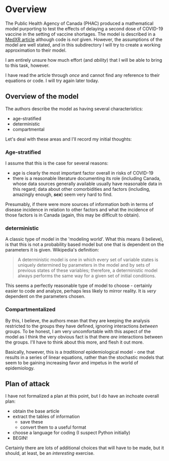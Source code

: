 # Overview

The Public Health Agency of Canada (PHAC) produced a mathematical model purporting to test the effects of delaying a second dose of COVID-19  vaccine in the setting of vaccine shortages. The model is described in a [MedXR article](https://www.medrxiv.org/content/medrxiv/early/2021/04/10/2021.04.07.21255094.full.pdf) although code is *not* given. However, the assumptions of the model are well stated, and in this subdirectory I will try to create a working approximation to their model.

I am entirely unsure how much effort (and *ability*) that I will be able to bring to this task, however.

I have read the article through *once* and cannot find any reference to their equations or code. I will try again later today.

## Overview of the model

The authors describe the model as having several characteristics:

- age-stratified
- deterministic
- compartmental

Let's deal with these areas and I'll record my initial thoughts:

### Age-stratified

I assume that this is the case for several reasons:

- age is clearly the most important factor overall in risks of COVID-19 
- there is a reasonable literature documenting its role (including Canada, whose data sources generally available usually have reasonable data in this regard; data about other comorbidities and factors (including, amazingly enough, *__sex__*) seem very hard to find.

Presumably, if there were more sources of information both in terms of disease incidence in relation to other factors and what the incidence of those factors is in Canada (again, this may be difficult to obtain).

### deterministic

A classic type of model in the 'modeling world'. What this means (I believe), is that this is not a probability based model but one that is dependent on the parameters it is given. Wikipedia's definition:

> A deterministic model is one in which every set of variable states is uniquely determined by parameters in the model and by sets of previous states of these variables; therefore, a deterministic model always performs the same way for a given set of initial conditions.

This seems a perfectly reasonable type of model to choose - certainly easier to code and analyze, perhaps less likely to mirror reality. It is *very* dependent on the parameters chosen.

### Compartmentalized

By this, I believe, the authors mean that they are keeping the analysis restricted to the groups they have defined, ignoring interactions *between* groups. To be honest, I am very uncomfortable with this aspect of the model as I think the very obvious fact is that there *are* interactions between the groups. I'll have to think about this more, and flesh it out more.

Basically, however, this is a *traditional* epidemiological model - one that results in a series of linear equations, rather than the stochastic models that seem to be gaining increasing favor and impetus in the world of epidemiology.


## Plan of attack

I have not formalized a plan at this point, but I do have an inchoate overall plan:

- obtain the base article
- extract the tables of information
    - save these
    - convert them to a useful format
- choose a language for coding (I suspect Python initially)
- BEGIN!


Certainly there are lots of additional choices that will have to be made, but it should, at least, be an *interesting* exercise.


